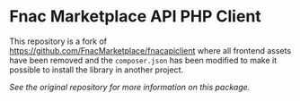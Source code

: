 # Fnac Marketplace API PHP Client

This repository is a fork of https://github.com/FnacMarketplace/fnacapiclient
where all frontend assets have been removed and the `composer.json` has been
modified to make it possible to install the library in another project.

*See the original repository for more information on this package.*
